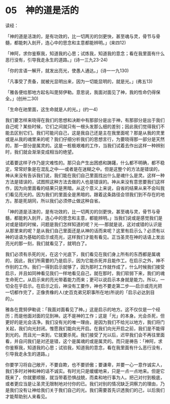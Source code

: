 # 05　神的道是活的


读经：

「神的道是活泼的，是有功效的，比一切两刃的剑更快，甚至魂与灵，骨节与骨髓，都能刺入剖开，连心中的思念和主意都能辨明。」(来四12)

「神阿，求你鉴察我，知道我的心思；试炼我，知道我的意念；看在我里面有什么恶行没有，引导我走永生的道路。」(诗一三九23-24)

「你的言语一解开，就发出亮光，使愚人通达。」(诗一一九130)

「凡事受了责备，就被光显明出来，因为一切能显明的，就是光。」(弗五13)

「雅各便给那地方起名叫毘努伊勒。意思说，我面对面见了神，我的性命仍得保全。」(创卅二30)

「生命在祂里面，这生命就是人的光。」(约一4)

我们要怎样来晓得在我们的思想和决断中有那部分是出于神，有那部分是出于我们自己呢？某些时候，它们之间就只有一根头发那么细的差别；因此我们觉得我们不能去区别它们。我们可能问自己，这是我自己还是主在我里面呢？那是从我的灵里或是从我的魂里来的呢？我们仔细分析我们的思想言行，为要晓得那一部分是天然的，那一部分是属灵的。这是一桩极艰难的工作，当我们试着去作出这样一种辨别时，我们就会渐渐变成相当的绝望。

试着要这样子作乃是灾难性的。那只会产生出困惑和踌躇，什么都不明确，都不稳定，常常好象是在混乱之中──或者是在迷糊之中。但是这整个的方法是错误的，神从来没有告诉我们说，我们能在我们自己里面找出什么是魂什么是灵。这样一种方法是错误的，试图照这种方法去做的人也是错误的。神从来没有意思要我们这样作，因为向里面看的结果只是黑暗。从这个意义上来说，自省的结果从来不会叫我们看见亮光的。因为我们的里面全是黑暗的。跟着这条路径会领我们到不存在的地方。那是死胡同，所以我们必须停止做这种自省。

「神的道是活泼的，是有功效的，比一切两刃的剑更快，甚至魂与灵，骨节与骨髓，都能刺入剖开，连心中的思念和主意，都能辨明。」当我们说或是感觉我们是对或是错的时候，问题是我们怎样知道的呢？光──那就是说，这对或错的认识是从那里来的呢？是从我们自己里面还是从神的话而来呢？这里有启示么？必须有以神的话语为基础的启示或亮光，这样我们才能有看见。正当圣灵在神的话语上发出亮光的那一刻，我们就看见了，就明白了。

我们必须有杀死的光，在这个光底下，我们看见在我们身上所有的东西都是属魂的，因此，我们所需要的乃是启示，因为它能杀死并且能作工。在启示之外，神不作别的工作。我们一得到启示就够了，因为那时工作就作成了，什么时候我们接受启示，并且如同神看见我们一样地看见自己，就在那时，我们软弱下来，我们的魂生命死亡。从启示来的亮光带着能力而来；更可以说启示本身就是能力。所以，一切全在乎启示。在启示之后，神没有工要作，神也不要走第二步──启示或亮光把一切都作完了，正像贵橡的人(史百克弟兄职事所在地)所说的「启示必达到目的」。

雅各在毘努伊勒说：「我面对面看见了神。」这是启示的地方。这不仅仅是一个经历；而是他面对面的见到神。这不是神的工作；这是「光」的本身。光会杀死，但更好的是光会洁净。我们没有光的唯一理由，是因为我们不给光以地方，我们将门关起，我们向光封闭。惟愿我们能向光开启。在我们向光开启之前，我们是不能得到光的。而且光一来到，它就要杀死。我们接受了光以后，迟早我们会不再往里面看，并自问我们是对还是错，这个是属魂的或是属灵的。而只是祷告：「神阿，求你鉴察我，知道我的心思；试验我，知道我的意念，看在我里面有什么恶行没有，引导我走永生的道路。」

你要学习将自己敞开，不要自欺，也不要骄傲；要谦卑，并要一心一意作诚实人，我们多时对神和神的话不诚实。有时光只是缓缓地来，只是一点一点地来。但是它既来了，你就要顺服，就当带着恐惧战兢，而柔和地行事为人。把己对付到极底，或者更应当是让圣灵无限制地对付你的已。我们对别的情况缺乏洞察力的理由，乃是我们没有让神给我们关于我们自己的光。我们需要首先识透我们的己，以后我们才能帮助别人来看见。

